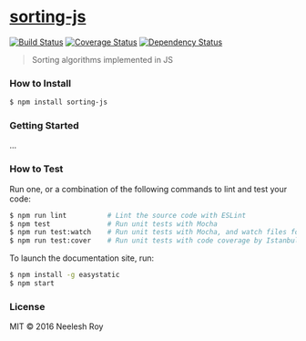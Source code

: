 # [sorting-js](https://github.com/neeleshroy/sorting-js)

[![Build Status](https://travis-ci.org/NeeleshRoy/sorting-js.svg?branch=develop)](https://travis-ci.org/NeeleshRoy/sorting-js)
[![Coverage Status](https://img.shields.io/coveralls/neeleshroy/sorting-js.svg?style=flat-square)](https://coveralls.io/neeleshroy/sorting-js)
[![Dependency Status](http://img.shields.io/david/neeleshroy/sorting-js.svg?style=flat-square)](https://david-dm.org/neeleshroy/sorting-js)

> Sorting algorithms implemented in JS

### How to Install

```sh
$ npm install sorting-js
```

### Getting Started

...

### How to Test

Run one, or a combination of the following commands to lint and test your code:

```sh
$ npm run lint          # Lint the source code with ESLint
$ npm test              # Run unit tests with Mocha
$ npm run test:watch    # Run unit tests with Mocha, and watch files for changes
$ npm run test:cover    # Run unit tests with code coverage by Istanbul
```

To launch the documentation site, run:

```sh
$ npm install -g easystatic
$ npm start
```

### License

MIT © 2016 Neelesh Roy
